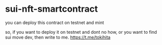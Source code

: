 # sui-nft-smartcontract
you can deploy this contract on testnet and mint


so, if you want to deploy it on testnet and dont no how, or you want to find sui move dev, then write to me. https://t.me/tokihita
